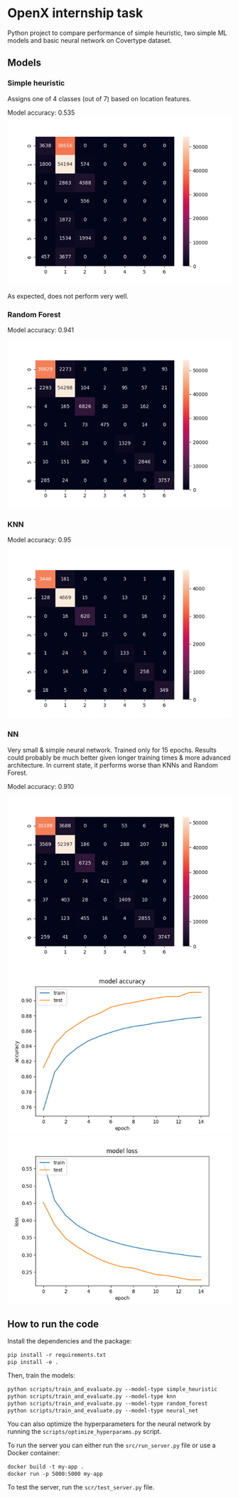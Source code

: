 # OpenX internship task

Python project to compare performance of simple heuristic, two simple ML models and basic neural network on Covertype dataset.

## Models

### Simple heuristic

Assigns one of 4 classes (out of 7) based on location features.

Model accuracy: 0.535
![Confusion matrix](images/simple_heuristic_confusion_matrix.png)

As expected, does not perform very well.

### Random Forest

Model accuracy: 0.941

![Confusion matrix](images/random_forest_confusion_matrix.png)


### KNN

Model accuracy: 0.95

![Confusion matrix](images/knn_confusion_matrix.png)

### NN

Very small & simple neural network. Trained only for 15 epochs. Results could probably be much better given longer training times & more advanced architecture.
In current state, it performs worse than KNNs and Random Forest.

Model accuracy: 0.910

![Confusion matrix](images/neural_net_confusion_matrix.png)
![Accuracy during training](images/neural_net_accuracy.png)
![Loss during training](images/neural_net_loss.png)

## How to run the code

Install the dependencies and the package:
```
pip install -r requirements.txt 
pip install -e .
```

Then, train the models:
```
python scripts/train_and_evaluate.py --model-type simple_heuristic
python scripts/train_and_evaluate.py --model-type knn
python scripts/train_and_evaluate.py --model-type random_forest
python scripts/train_and_evaluate.py --model-type neural_net
```

You can also optimize the hyperparameters for the neural network by running the `scripts/optimize_hyperparams.py` script.

To run the server you can either run the `src/run_server.py` file or use a Docker container:
```
docker build -t my-app .
docker run -p 5000:5000 my-app
```

To test the server, run the `scr/test_server.py` file.